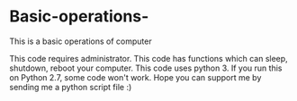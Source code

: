 # Basic-operations-
This is a basic operations of computer

This code requires administrator. This code has functions which can sleep, shutdown, reboot your computer. This code uses python 3. If you run this on Python 2.7, some code won't work. Hope you can support me by sending me a python script file :) 
